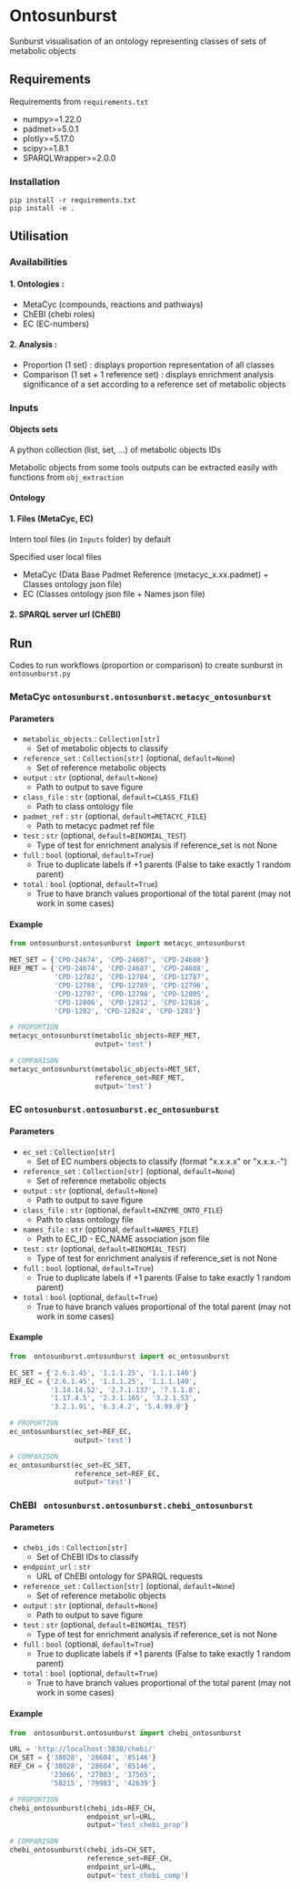 # Ontosunburst

Sunburst visualisation of an ontology representing classes of sets
of metabolic objects

## Requirements

Requirements from `requirements.txt`

- numpy>=1.22.0
- padmet>=5.0.1
- plotly>=5.17.0
- scipy>=1.8.1
- SPARQLWrapper>=2.0.0

### Installation

```commandline
pip install -r requirements.txt
pip install -e .
```
## Utilisation

### Availabilities

#### 1. **Ontologies :**

- MetaCyc (compounds, reactions and pathways)
- ChEBI (chebi roles)
- EC (EC-numbers)

#### 2. **Analysis :**

- Proportion (1 set) : displays proportion representation of all classes
- Comparison (1 set + 1 reference set) :  displays enrichment analysis
significance of a set according to a reference set of metabolic objects

### Inputs

#### Objects sets

A python collection (list, set, ...) of metabolic objects IDs 

Metabolic objects from some tools outputs can be extracted easily with 
functions from `obj_extraction`

#### Ontology

#### 1. Files (MetaCyc, EC)

Intern tool files (in `Inputs` folder) by default

Specified user local files
- MetaCyc (Data Base Padmet Reference (metacyc_x.xx.padmet) + 
Classes ontology json file)
- EC (Classes ontology json file + Names json file)

#### 2. SPARQL server url (ChEBI)


## Run

Codes to run workflows (proportion or comparison) to create sunburst in
`ontosunburst.py`


### MetaCyc `ontosunburst.ontosunburst.metacyc_ontosunburst`

#### Parameters

- `metabolic_objects` : `Collection[str]`
    - Set of metabolic objects to classify
- `reference_set` : `Collection[str]` (optional, `default=None`)
  - Set of reference metabolic objects
- `output` : `str` (optional, `default=None`)
  - Path to output to save figure
- `class_file` : `str` (optional, `default=CLASS_FILE`)
  - Path to class ontology file
- `padmet_ref` : `str` (optional, `default=METACYC_FILE`)
  - Path to metacyc padmet ref file
- `test` : `str` (optional, `default=BINOMIAL_TEST`)
  - Type of test for enrichment analysis if reference_set is 
not None
- `full` : `bool` (optional, `default=True`)
  - True to duplicate labels if +1 parents (False to take exactly 
1 random parent)
- `total` : `bool` (optional, `default=True`)
  - True to have branch values proportional of the total parent 
(may not work in some cases)

#### Example

```python
from ontosunburst.ontosunburst import metacyc_ontosunburst

MET_SET = {'CPD-24674', 'CPD-24687', 'CPD-24688'}
REF_MET = {'CPD-24674', 'CPD-24687', 'CPD-24688',
           'CPD-12782', 'CPD-12784', 'CPD-12787',
           'CPD-12788', 'CPD-12789', 'CPD-12796',
           'CPD-12797', 'CPD-12798', 'CPD-12805',
           'CPD-12806', 'CPD-12812', 'CPD-12816',
           'CPD-1282', 'CPD-12824', 'CPD-1283'}

# PROPORTION
metacyc_ontosunburst(metabolic_objects=REF_MET, 
                     output='test')

# COMPARISON
metacyc_ontosunburst(metabolic_objects=MET_SET, 
                     reference_set=REF_MET, 
                     output='test')
```

### EC `ontosunburst.ontosunburst.ec_ontosunburst`

#### Parameters

- `ec_set` : `Collection[str]`
  - Set of EC numbers objects to classify (format "x.x.x.x" or "x.x.x.-")
- `reference_set` : `Collection[str]` (optional, `default=None`)
  - Set of reference metabolic objects
- `output` : `str` (optional, `default=None`)
  - Path to output to save figure
- `class_file` : `str` (optional, `default=ENZYME_ONTO_FILE`)
  - Path to class ontology file
- `names_file` : `str` (optional, `default=NAMES_FILE`)
  - Path to EC_ID - EC_NAME association json file
- `test` : `str` (optional, `default=BINOMIAL_TEST`)
  - Type of test for enrichment analysis if reference_set is 
not None
- `full` : `bool` (optional, `default=True`)
  - True to duplicate labels if +1 parents (False to take exactly 
1 random parent)
- `total` : `bool` (optional, `default=True`)
  - True to have branch values proportional of the total parent 
(may not work in some cases)

#### Example

```python
from  ontosunburst.ontosunburst import ec_ontosunburst

EC_SET = {'2.6.1.45', '1.1.1.25', '1.1.1.140'}
REF_EC = {'2.6.1.45', '1.1.1.25', '1.1.1.140',
          '1.14.14.52', '2.7.1.137', '7.1.1.8',
          '1.17.4.5', '2.3.1.165', '3.2.1.53',
          '3.2.1.91', '6.3.4.2', '5.4.99.8'}

# PROPORTION
ec_ontosunburst(ec_set=REF_EC, 
                output='test')

# COMPARISON
ec_ontosunburst(ec_set=EC_SET, 
                reference_set=REF_EC, 
                output='test')
```

### ChEBI ` ontosunburst.ontosunburst.chebi_ontosunburst`

#### Parameters

- `chebi_ids` : `Collection[str]`
  - Set of ChEBI IDs to classify
- `endpoint_url` : `str`
  - URL of ChEBI ontology for SPARQL requests
- `reference_set` : `Collection[str]` (optional, `default=None`)
  - Set of reference metabolic objects
- `output` : `str` (optional, `default=None`)
  - Path to output to save figure
- `test` : `str` (optional, `default=BINOMIAL_TEST`)
  - Type of test for enrichment analysis if reference_set is 
not None
- `full` : `bool` (optional, `default=True`)
  - True to duplicate labels if +1 parents (False to take exactly 
1 random parent)
- `total` : `bool` (optional, `default=True`)
  - True to have branch values proportional of the total parent 
(may not work in some cases)

#### Example

```python
from  ontosunburst.ontosunburst import chebi_ontosunburst

URL = 'http://localhost:3030/chebi/'
CH_SET = {'38028', '28604', '85146'}
REF_CH = {'38028', '28604', '85146',
          '23066', '27803', '37565',
          '58215', '79983', '42639'}

# PROPORTION
chebi_ontosunburst(chebi_ids=REF_CH, 
                   endpoint_url=URL, 
                   output='test_chebi_prop')

# COMPARISON
chebi_ontosunburst(chebi_ids=CH_SET, 
                   reference_set=REF_CH, 
                   endpoint_url=URL,
                   output='test_chebi_comp')
```